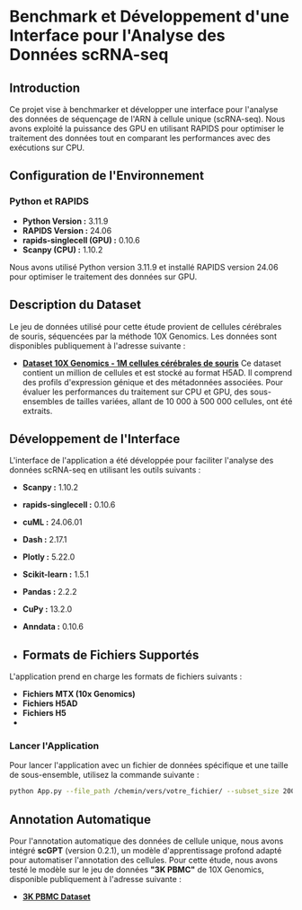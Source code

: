 # Benchmark et Développement d'une Interface pour l'Analyse des Données scRNA-seq

## Introduction

Ce projet vise à benchmarker et développer une interface pour l'analyse des données de séquençage de l'ARN à cellule unique (scRNA-seq). Nous avons exploité la puissance des GPU en utilisant RAPIDS pour optimiser le traitement des données tout en comparant les performances avec des exécutions sur CPU.

## Configuration de l'Environnement

### Python et RAPIDS

- **Python Version :** 3.11.9
- **RAPIDS Version :** 24.06
- **rapids-singlecell (GPU) :** 0.10.6
- **Scanpy (CPU) :** 1.10.2

Nous avons utilisé Python version 3.11.9 et installé RAPIDS version 24.06 pour optimiser le traitement des données sur GPU.

## Description du Dataset

Le jeu de données utilisé pour cette étude provient de cellules cérébrales de souris, séquencées par la méthode 10X Genomics. Les données sont disponibles publiquement à l'adresse suivante :

- **[Dataset 10X Genomics - 1M cellules cérébrales de souris](https://rapids-single-cell-examples.s3.us-east-2.amazonaws.com/1M_brain_cells_10X.sparse.h5ad)**
Ce dataset contient un million de cellules et est stocké au format H5AD. Il comprend des profils d'expression génique et des métadonnées associées. Pour évaluer les performances du traitement sur CPU et GPU, des sous-ensembles de tailles variées, allant de 10 000 à 500 000 cellules, ont été extraits.


## Développement de l'Interface

L'interface de l'application a été développée pour faciliter l'analyse des données scRNA-seq en utilisant les outils suivants :

- **Scanpy :** 1.10.2
- **rapids-singlecell :** 0.10.6
- **cuML :** 24.06.01
- **Dash :** 2.17.1
- **Plotly :** 5.22.0
- **Scikit-learn  :** 1.5.1
- **Pandas  :** 2.2.2
- **CuPy :** 13.2.0
- **Anndata  :** 0.10.6

- ## Formats de Fichiers Supportés

L'application prend en charge les formats de fichiers suivants :

- **Fichiers MTX (10x Genomics)** 
- **Fichiers H5AD** 
- **Fichiers H5**
- 
### Lancer l'Application

Pour lancer l'application avec un fichier de données spécifique et une taille de sous-ensemble, utilisez la commande suivante :

```bash
python App.py --file_path /chemin/vers/votre_fichier/ --subset_size 200000
```

## Annotation Automatique

Pour l'annotation automatique des données de cellule unique, nous avons intégré **scGPT** (version 0.2.1), un modèle d'apprentissage profond adapté pour automatiser l'annotation des cellules. Pour cette étude, nous avons testé le modèle sur le jeu de données **"3K PBMC"** de 10X Genomics, disponible publiquement à l'adresse suivante :

- **[3K PBMC Dataset](http://cf.10xgenomics.com/samples/cell-exp/1.1.0/pbmc3k/pbmc3k_filtered_gene_bc_matrices.tar.gz)**






